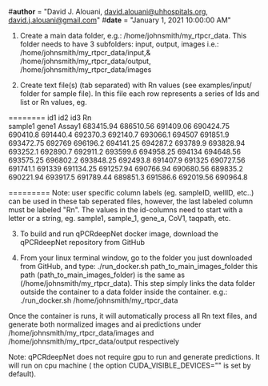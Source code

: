 #__author__ = "David J. Alouani, david.alouani@uhhospitals.org, david.j.alouani@gmail.com"
#__date__ = "January 1, 2021 10:00:00 AM"

1) Create a main data folder, e.g.: /home/johnsmith/my_rtpcr_data. This folder needs to have 3 subfolders: input, output, images i.e.: /home/johnsmith/my_rtpcr_data/input,& /home/johnsmith/my_rtpcr_data/output, /home/johnsmith/my_rtpcr_data/images

2) Create text file(s) (tab separated) with Rn values (see examples/input/ folder for sample file). In this file each row represents a series of Ids and list or Rn values, eg.

========
id1     id2     id3     Rn                                                                                                                                                                                                                                                                                                                                   
sample1 gene1   Assay1  683415.94       686510.56       691409.06       690424.75       690410.8        691440.4        692370.3        692140.7        693066.1        694507  691851.9        693472.75       692769  696196.2        694141.25       694287.2        693789.9        693828.94       693252.1        692890.7        692911.2        693599.6        694958.25       694134  694648.56       693575.25       696802.2        693848.25       692493.8        691407.9        691325  690727.56       691741.1        691339  691134.25       691257.94       690766.94       690680.56       689835.2        690221.94       693917.5        691789.44       689851.3        691586.6        692019.56       690964.8

=========
Note: user specific column labels (eg. sampleID, wellID, etc..) can be used in these tab seperated files, however, the last labeled column must be labeled "Rn".
The values in the id-columns need to start with a letter or a string, eg. sample1, sample_1, gene_a, CoV1, taqpath, etc.

3) To build and run qPCRdeepNet docker image, download the qPCRdeepNet repository from GitHub

4) From your linux terminal window, go to the folder you just downloaded from GitHub, and type: ./run_docker.sh path_to_main_images_folder this path (path_to_main_images_folder) is the same as (/home/johnsmith/my_rtpcr_data). This step simply links the data folder outside the container to a data folder inside the container. e.g.: ./run_docker.sh /home/johnsmith/my_rtpcr_data

Once the container is runs, it will automatically process all Rn text files, and generate both normalized images and ai predictions under /home/johnsmith/my_rtpcr_data/images and /home/johnsmith/my_rtpcr_data/output respectively

Note: qPCRdeepNet does not require gpu to run and generate predictions. It will run on cpu machine ( the option CUDA_VISIBLE_DEVICES="" is set by default).
